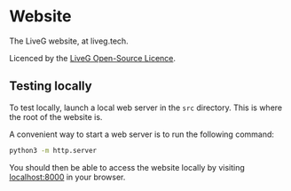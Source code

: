 # Website
The LiveG website, at liveg.tech.

Licenced by the [LiveG Open-Source Licence](LICENCE.md).

## Testing locally
To test locally, launch a local web server in the `src` directory. This is where the root of the website is.

A convenient way to start a web server is to run the following command:

```bash
python3 -m http.server
```

You should then be able to access the website locally by visiting [localhost:8000](http://localhost:8000) in your browser.